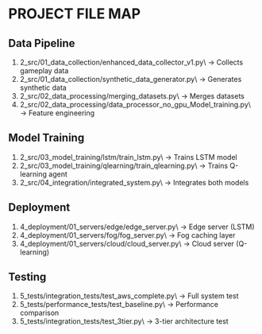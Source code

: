 ﻿# PROJECT FILE MAP

## Data Pipeline
1. \ 2_src/01_data_collection/enhanced_data_collector_v1.py\ → Collects gameplay data
2. \ 2_src/01_data_collection/synthetic_data_generator.py\ → Generates synthetic data
3. \ 2_src/02_data_processing/merging_datasets.py\ → Merges datasets
4. \ 2_src/02_data_processing/data_processor_no_gpu_Model_training.py\ → Feature engineering

## Model Training
1. \ 2_src/03_model_training/lstm/train_lstm.py\ → Trains LSTM model
2. \ 2_src/03_model_training/qlearning/train_qlearning.py\ → Trains Q-learning agent
3. \ 2_src/04_integration/integrated_system.py\ → Integrates both models

## Deployment
1. \ 4_deployment/01_servers/edge/edge_server.py\ → Edge server (LSTM)
2. \ 4_deployment/01_servers/fog/fog_server.py\ → Fog caching layer
3. \ 4_deployment/01_servers/cloud/cloud_server.py\ → Cloud server (Q-learning)

## Testing
1. \ 5_tests/integration_tests/test_aws_complete.py\ → Full system test
2. \ 5_tests/performance_tests/test_baseline.py\ → Performance comparison
3. \ 5_tests/integration_tests/test_3tier.py\ → 3-tier architecture test
